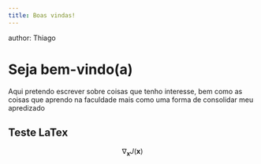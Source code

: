 ```yaml
---
title: Boas vindas!
---
```

author: Thiago 

<h1>Seja bem-vindo(a)</h1>

<p>Aqui pretendo escrever sobre coisas que tenho interesse, bem como as coisas que aprendo na faculdade mais como uma forma de consolidar meu apredizado</p>

## Teste LaTex

$$ \nabla_\boldsymbol{x} J(\boldsymbol{x}) $$

